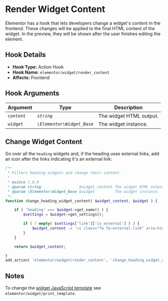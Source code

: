 # Render Widget Content

<Badge type="tip" vertical="top" text="Elementor Core" /> <Badge type="warning" vertical="top" text="Intermediate" />

Elementor has a hook that lets developers change a widget's content in the frontend. These changes will be applied to the final HTML content of the widget. In the preview, they will be shown after the user finishes editing the element.

## Hook Details

* **Hook Type:** Action Hook
* **Hook Name:** `elementor/widget/render_content`
* **Affects:** Frontend

## Hook Arguments

| Argument  | Type                       | Description             |
|-----------|----------------------------|-------------------------|
| `content` | _`string`_                 | The widget HTML output. |
| `widget`  | _`\Elementor\Widget_Base`_ | The widget instance.    |

## Change Widget Content

Go over all the `heading` widgets and, if the heading uses external links, add an icon after the links indicating it's an external link:

```php
/**
 * Filters heading widgets and change their content.
 *
 * @since 1.0.0
 * @param string                 $widget_content The widget HTML output.
 * @param \Elementor\Widget_Base $widget         The widget instance.
 */
function change_heading_widget_content( $widget_content, $widget ) {

	if ( 'heading' === $widget->get_name() ) {
		$settings = $widget->get_settings();

		if ( ! empty( $settings['link']['is_external'] ) ) {
			$widget_content .= '<i class="fa fa-external-link" aria-hidden="true"></i>';
		}
	}

	return $widget_content;

}
add_action( 'elementor/widget/render_content', 'change_heading_widget_content', 10, 2 );
```

## Notes

To change the [widget JavaScript template](./print-widget-template) see `elementor/widget/print_template`.

